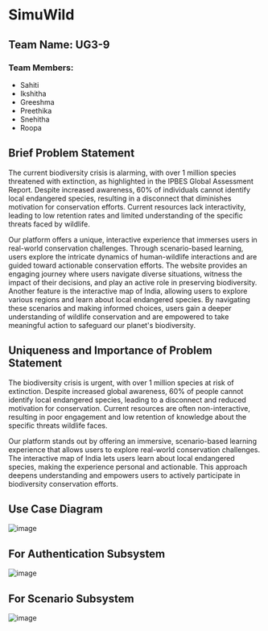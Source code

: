 # SimuWild
                              

## Team Name: UG3-9

### Team Members:
- Sahiti
- Ikshitha
- Greeshma
- Preethika
- Snehitha
- Roopa


## Brief Problem Statement

The current biodiversity crisis is alarming, with over 1 million species threatened with extinction, as highlighted in the IPBES Global Assessment Report. Despite increased awareness, 60% of individuals cannot identify local endangered species, resulting in a disconnect that diminishes motivation for conservation efforts. Current resources lack interactivity, leading to low retention rates and limited understanding of the specific threats faced by wildlife.

Our platform offers a unique, interactive experience that immerses users in real-world conservation challenges. Through scenario-based learning, users explore the intricate dynamics of human-wildlife interactions and are guided toward actionable conservation efforts. The website provides an engaging journey where users navigate diverse situations, witness the impact of their decisions, and play an active role in preserving biodiversity. Another feature is the interactive map of India, allowing users to explore various regions and learn about local endangered species. By navigating these scenarios and making informed choices, users gain a deeper understanding of wildlife conservation and are empowered to take meaningful action to safeguard our planet's biodiversity.

## Uniqueness and Importance of Problem Statement

The biodiversity crisis is urgent, with over 1 million species at risk of extinction. Despite increased global awareness, 60% of people cannot identify local endangered species, leading to a disconnect and reduced motivation for conservation. Current resources are often non-interactive, resulting in poor engagement and low retention of knowledge about the specific threats wildlife faces.

Our platform stands out by offering an immersive, scenario-based learning experience that allows users to explore real-world conservation challenges. The interactive map of India lets users learn about local endangered species, making the experience personal and actionable. This approach deepens understanding and empowers users to actively participate in biodiversity conservation efforts.

## Use Case Diagram
![image](https://github.com/user-attachments/assets/bc437177-006e-40e8-b847-9a9fc81be14f)

## For Authentication Subsystem
![image](https://github.com/user-attachments/assets/1ecb24ed-86f1-4706-bb61-171cf75adaef)


## For Scenario Subsystem
![image](https://github.com/user-attachments/assets/2fc37dc6-e4d8-4305-8b8b-faf3cc75211c)






